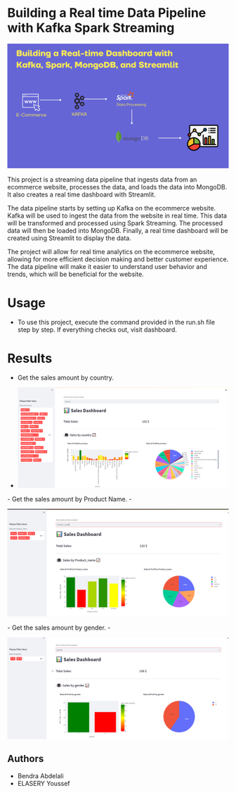 # Building a Real time Data Pipeline with Kafka Spark Streaming

![Architecture](./docs/real-time-pipeline.png)

This project is a streaming data pipeline that ingests data from an ecommerce website, processes the data, and loads the data into MongoDB. It also creates a real time dashboard with Streamlit. 

The data pipeline starts by setting up Kafka on the ecommerce website. Kafka will be used to ingest the data from the website in real time. This data will be transformed and processed using Spark Streaming. The processed data will then be loaded into MongoDB. Finally, a real time dashboard will be created using Streamlit to display the data.

The project will allow for real time analytics on the ecommerce website, allowing for more efficient decision making and better customer experience. The data pipeline will make it easier to understand user behavior and trends, which will be beneficial for the website.

# Usage 
- To use this project, execute the command provided in the run.sh file step by step. If everything checks out, visit  dashboard.
# Results
- Get the sales amount by country. 
- <p align="center">
  <img src="docs/Total_amount_country.png" />
</p>
- Get the sales amount by Product Name.
- <p align="center">
  <img src="docs/Total_Amount_Product_Name.png" />
</p>
- Get the sales amount by gender.
- <p align="center">
  <img src="docs/Total_Amount_Gender.png" />
</p>

## Authors
- Bendra Abdelali
- ELASERY Youssef


